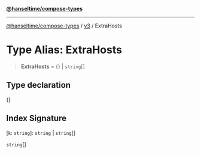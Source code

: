 [**@hanseltime/compose-types**](../../../../README.md)

***

[@hanseltime/compose-types](../../../../README.md) / [v3](../README.md) / ExtraHosts

# Type Alias: ExtraHosts

> **ExtraHosts** = \{\} \| `string`[]

## Type declaration

\{\}

## Index Signature

\[`k`: `string`\]: `string` \| `string`[]

`string`[]
